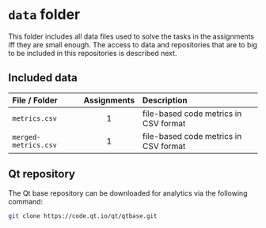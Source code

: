 # `data` folder

This folder includes all data files used to solve the tasks in the assignments iff they are small enough.
The access to data and repositories that are to big to be included in this repositories is described next.

## Included data

| File / Folder | Assignments | Description |
| :------------ | :---------: | :---------- |
| `metrics.csv` | 1 | file-based code metrics in CSV format |
| `merged-metrics.csv` | 1 | file-based code metrics in CSV format |

## Qt repository

The Qt base repository can be downloaded for analytics via the following command:

```sh
git clone https://code.qt.io/qt/qtbase.git
```